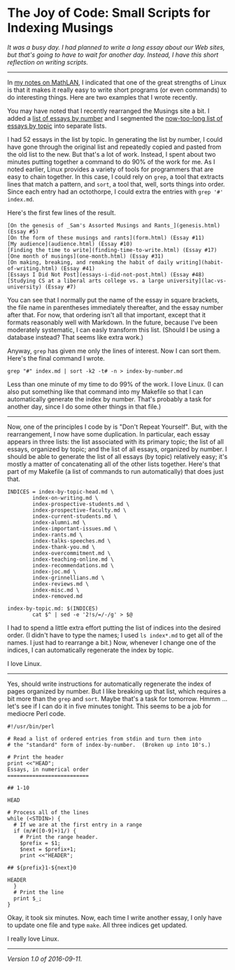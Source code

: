 The Joy of Code: Small Scripts for Indexing Musings
===================================================

*It was a busy day.  I had planned to write a long essay about our
Web sites, but that's going to have to wait for another day.  Instead,
I have this short reflection on writing scripts.*

---

In [my notes on MathLAN](mathlan.html), I indicated that one of the
great strengths of Linux is that it makes it really easy to write
short programs (or even commands) to do interesting things.  Here
are two examples that I wrote recently.

You may have noted that I recently rearranged the Musings site a bit.
I added a [list of essays by number](index-by-number.html) and I segmented
the [now-too-long list of essays by topic](index-by-topic.html) into
separate lists.

I had 52 essays in the list by topic.  In generating the list by number,
I could have gone through the original list and repeatedly copied and
pasted from the old list to the new.  But that's a lot of work.  Instead,
I spent about two minutes putting together a command to do 90% of the work
for me.  As I noted earlier, Linux provides a variety of tools for
programmers that are easy to chain together.  In this case, I could
rely on `grep`, a tool that extracts lines that match a pattern, and
`sort`, a tool that, well, sorts things into order.  Since each entry
had an octothorpe, I could extra the entries with `grep '#' index.md`.

Here's the first few lines of the result.

    [On the genesis of _Sam's Assorted Musings and Rants_](genesis.html) (Essay #5)
    [On the form of these musings and rants](form.html) (Essay #11)
    [My audience](audience.html) (Essay #10)
    [Finding the time to write](finding-time-to-write.html) (Essay #17)
    [One month of musings](one-month.html) (Essay #31)
    [On making, breaking, and remaking the habit of daily writing](habit-of-writing.html) (Essay #41)
    [Essays I Did Not Post](essays-i-did-not-post.html) (Essay #48)
    [Studying CS at a liberal arts college vs. a large university](lac-vs-university) (Essay #7)

You can see that I normally put the name of the essay in square brackets,
the file name in parentheses immediately thereafter, and the essay number
after that.  For now, that ordering isn't all that important, except that
it formats reasonably well with Markdown.  In the future, because I've
been moderately systematic, I can easly transform this list.  (Should I
be using a database instead?  That seems like extra work.)

Anyway, `grep` has given me only the lines of interest.  Now I can sort
them.  Here's the final command I wrote.

    grep "#" index.md | sort -k2 -t# -n > index-by-number.md

Less than one minute of my time to do 99% of the work.  I love Linux.
(I can also put something like that command into my Makefile so that I
can automatically generate the index by number.  That's probably a
task for another day, since I do some other things in that file.)

---

Now, one of the principles I code by is "Don't Repeat Yourself".  But,
with the rearrangement, I now have some duplication.  In particular,
each essay appears in three lists: the list associated with its primary
topic; the list of all essays, organized by topic; and the list of
all essays, organized by number.  I should be able to generate the list
of all essays (by topic) relatively easy; it's mostly a matter of
concatenating all of the other lists together.  Here's that part of
my Makefile (a list of commands to run automatically) that does just
that.

    INDICES = index-by-topic-head.md \
            index-on-writing.md \
            index-prospective-students.md \
            index-prospective-faculty.md \
            index-current-students.md \
            index-alumni.md \
            index-important-issues.md \
            index-rants.md \
            index-talks-speeches.md \
            index-thank-you.md \
            index-overcommitment.md \
            index-teaching-online.md \
            index-recommendations.md \
            index-joc.md \
            index-grinnellians.md \
            index-reviews.md \
            index-misc.md \
            index-removed.md 
    
    index-by-topic.md: $(INDICES)
            cat $^ | sed -e '2!s/=/-/g' > $@

I had to spend a little extra effort putting the list of indices into the
desired order.  (I didn't have to type the names; I used `ls index*.md`
to get all of the names.  I just had to rearrange a bit.)  Now, whenever
I change one of the indices, I can automatically regenerate the index
by topic.

I love Linux.

---

Yes, should write instructions for automatically regenerate the index
of pages organized by number.  But I like breaking up that list, which
requires a bit more than the `grep` and `sort`.  Maybe that's a task
for tomorrow.  Hmmm ... let's see if I can do it in five minutes tonight.
This seems to be a job for mediocre Perl code.

    #!/usr/bin/perl
    
    # Read a list of ordered entries from stdin and turn them into
    # the "standard" form of index-by-number.  (Broken up into 10's.)
    
    # Print the header
    print <<"HEAD";
    Essays, in numerical order
    ==========================
    
    ## 1-10
    
    HEAD
    
    # Process all of the lines
    while (<STDIN>) {
      # If we are at the first entry in a range
      if (m/#([0-9]+)1/) {
        # Print the range header.
        $prefix = $1;
        $next = $prefix+1;
        print <<"HEADER";
    
    ## ${prefix}1-${next}0
    
    HEADER
      }
      # Print the line
      print $_;
    }

Okay, it took six minutes.  Now, each time I write another essay, I only
have to update one file and type `make`.  All three indices get updated.

I really love Linux.

---

*Version 1.0 of 2016-09-11.*
